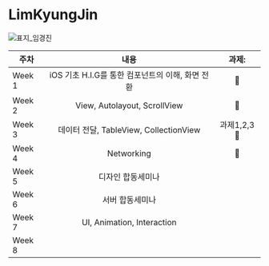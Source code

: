 # LimKyungJin
![표지_임경진](https://user-images.githubusercontent.com/60260284/113490337-35cd8000-9504-11eb-8674-bceb2312f92d.png)

| 주차        | 내용           | 과제: |
| ------------- |:-------------:| :-----:|
|  Week 1      | iOS 기초 H.I.G를 통한 컴포넌트의 이해, 화면 전환  | 🌱 |
|  Week 2     |  View, Autolayout, ScrollView    | 🌱 |
|  Week 3 |  데이터 전달, TableView, CollectionView    | 과제1,2,3🌱    |
|  Week 4 |  Networking    |  🌱    |
|  Week 5 |  디자인 합동세미나    |     |
|  Week 6 |  서버 합동세미나    |     |
|  Week 7 |  UI, Animation, Interaction    |     |
|  Week 8 |      |     |
